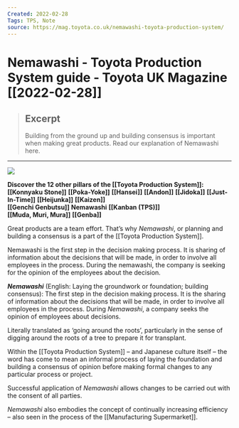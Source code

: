 ```yaml
---
Created: 2022-02-28
Tags: TPS, Note
source: https://mag.toyota.co.uk/nemawashi-toyota-production-system/
---
```


# Nemawashi - Toyota Production System guide - Toyota UK Magazine [[2022-02-28]]

> ## Excerpt
> Building from the ground up and building consensus is important when making great products. Read our explanation of Nemawashi here.

---
![](https://mag.toyota.co.uk/wp-content/uploads/sites/2/2013/05/Nemawashi-1.jpg)

**Discover the 12 other pillars of the [[Toyota Production System]]:**  
**[[Konnyaku Stone]]**
**[[Poka-Yoke]]**
**[[Hansei]]**
**[[Andon]]**
**[[Jidoka]]**
**[[Just-In-Time]]**
**[[Heijunka]]**
**[[Kaizen]]**  
**[[Genchi Genbutsu]]**
**Nemawashi**
**[[Kanban (TPS)]]**  
**[[Muda, Muri, Mura]]**
**[[Genba]]**

Great products are a team effort. That’s why _Nemawashi_, or planning and building a consensus is a part of the [[Toyota Production System]].

Nemawashi is the first step in the decision making process. It is sharing of information about the decisions that will be made, in order to involve all employees in the process. During the nemawashi, the company is seeking for the opinion of the employees about the decision.

_**Nemawashi**_ (English: Laying the groundwork or foundation; building consensus): The first step in the decision making process. It is the sharing of information about the decisions that will be made, in order to involve all employees in the process. During _Nemawashi_, a company seeks the opinion of employees about decisions.

Literally translated as ‘going around the roots’, particularly in the sense of digging around the roots of a tree to prepare it for transplant.

Within the [[Toyota Production System]] – and Japanese culture itself – the word has come to mean an informal process of laying the foundation and building a consensus of opinion before making formal changes to any particular process or project.

Successful application of _Nemawashi_ allows changes to be carried out with the consent of all parties.

_Nemawashi_ also embodies the concept of continually increasing efficiency – also seen in the process of the [[Manufacturing Supermarket]].
